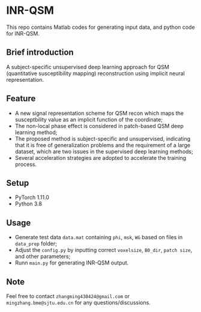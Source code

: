 # INR-QSM
This repo contains Matlab codes for generating input data, and python code for INR-QSM. 

## Brief introduction 
A subject-specific unsupervised deep learning approach for QSM (quantitative susceptibility mapping) reconstruction using implicit neural representation.
## Feature   
*  A new signal representation scheme for QSM recon which maps the susceptbility value as an implicit function of the coordinate;  
*  The non-local phase effect is considered in patch-based QSM deep learning method;  
*  The proposed method is subject-specific and unsupervised, indicating that it is free of generalization problems and the requirement of a large dataset, which are two issues in the supervised deep learning methods;  
*  Several acceleration strategies are adopted to accelerate the training process.


## Setup   
* PyTorch 1.11.0  
* Python 3.8

## Usage
*  Generate test data `data.mat` containing `phi`, `msk`, `WG` based on files in `data_prep` folder;  
*  Adjust the `config.py` by inputting correct `voxelsize`, `B0_dir`, `patch size`, and other parameters;  
*  Runn `main.py` for generating INR-QSM output.

## Note
Feel free to contact `zhangming430424@gmail.com` or `mingzhang.bme@sjtu.edu.cn` for any questions/discussions.


